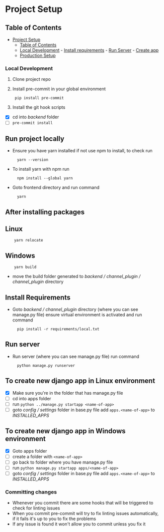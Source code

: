 # Project Setup

## Table of Contents

- [Project Setup](#project-setup)
  - [Table of Contents](#table-of-contents)
  - [Local Development](#run-project-locally)
        - [Install requirements](#install-requirements)
        - [Run Server](#run-server)
        - [Create app](#to-create-new-django-app)
  - [Production Setup](#production-setup)

### Local Development

1. Clone project repo
2. Install pre-commit in your global environment

        pip install pre-commit

5. Install the git hook scripts

- [x] cd into *backend* folder
- [ ] `pre-commit install`

## Run project locally

- Ensure you have yarn installed if not use npm to install, to check run

        yarn --version

- To install yarn with npm run

        npm install --global yarn

- Goto frontend directory and run command

        yarn

## After installing packages

## Linux

        yarn relocate

## Windows

        yarn build

- move the build folder generated to *backend / channel_plugin / channel_plugin* directory

## Install Requirements

- Goto *backend / channel_plugin* directory (where you can see manage.py file) ensure virtual environment is activated and run command

        pip install -r requirements/local.txt

## Run server

- Run server (where you can see manage.py file) run command

        python manage.py runserver

## To create new django app in Linux environment

- [x] Make sure you're in the folder that has manage.py file
- [ ] cd into apps folder
- [ ] run `python ../manage.py startapp <name-of-app>`
- [ ] goto *config / settings* folder in base.py file add `apps.<name-of-app>`
to *INSTALLED_APPS*

## To create new django app in Windows environment

- [x] Goto apps folder
- [ ] create a folder with `<name-of-app>`
- [ ] go back to folder where you have manage.py file
- [ ] run `python manage.py startapp apps/<name-of-app>`
- [ ] goto *config / settings* folder in base.py file add `apps.<name-of-app>`
to *INSTALLED_APPS*

### Committing changes

- Whenever you commit there are some hooks that will be triggered to check for linting issues
- When you commit pre-commit will try to fix linting issues automatically, if it fails it's up to you to fix the problems
- If any issue is found it won't allow you to commit unless you fix it

